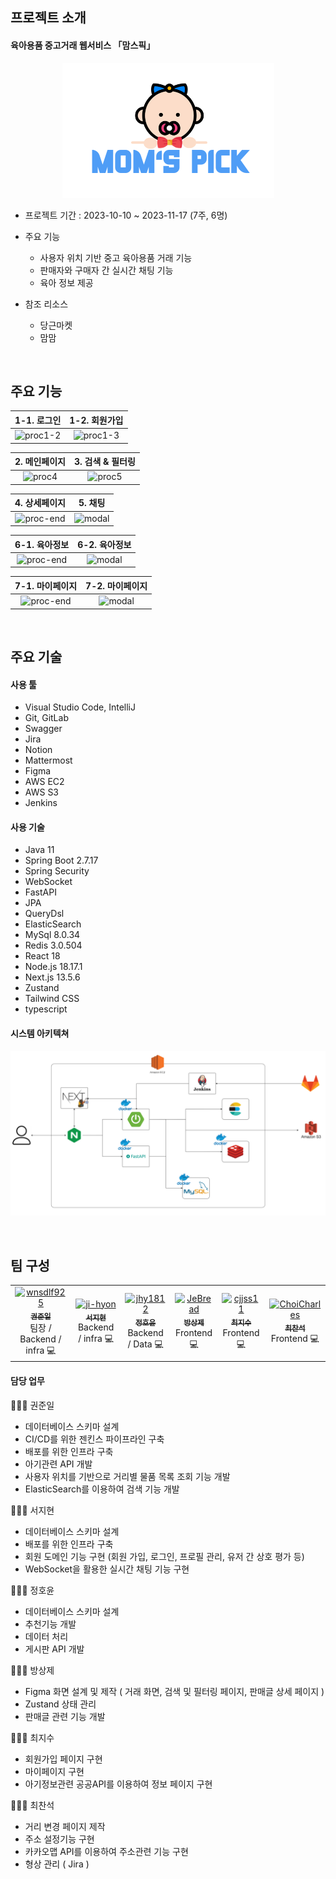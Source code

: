 ## 프로젝트 소개
#### 육아용품 중고거래 웹서비스 「맘스픽」 
<div align=center>
  <img src="readme_assets/logo.png" />
</div>

- 프로젝트 기간 : 2023-10-10 ~ 2023-11-17 (7주, 6명)

- 주요 기능
    - 사용자 위치 기반 중고 육아용품 거래 기능
    - 판매자와 구매자 간 실시간 채팅 기능 
    - 육아 정보 제공 

- 참조 리소스
    - 당근마켓
    - 맘맘   
<br>      

## 주요 기능
|1-1. 로그인|1-2. 회원가입|
|:---:|:---:|
|![proc1-2](/readme_assets/C202%20시연%20시나리오_page-0001.jpg)|![proc1-3](/readme_assets/C202%20시연%20시나리오_page-0002.jpg)|

|2. 메인페이지 |3. 검색 & 필터링|
|:---:|:---:|
|![proc4](/readme_assets/C202%20시연%20시나리오_page-0005.jpg)|![proc5](/readme_assets/C202%20시연%20시나리오_page-0006.jpg)|

|4. 상세페이지|5. 채팅|
|:---:|:---:|
|![proc-end](/readme_assets/C202%20시연%20시나리오_page-0007.jpg)|![modal](/readme_assets/C202%20시연%20시나리오_page-0008.jpg)|

|6-1. 육아정보|6-2. 육아정보|
|:---:|:---:|
|![proc-end](/readme_assets/C202%20시연%20시나리오_page-0009.jpg)|![modal](/readme_assets/C202%20시연%20시나리오_page-0010.jpg)|

|7-1. 마이페이지|7-2. 마이페이지|
|:---:|:---:|
|![proc-end](/readme_assets/C202%20시연%20시나리오_page-0011.jpg)|![modal](/readme_assets/C202%20시연%20시나리오_page-0012.jpg)|
<br>

## 주요 기술
#### 사용 툴
- Visual Studio Code, IntelliJ
- Git, GitLab
- Swagger
- Jira
- Notion
- Mattermost
- Figma
- AWS EC2
- AWS S3
- Jenkins

#### 사용 기술
- Java 11
- Spring Boot 2.7.17
- Spring Security
- WebSocket
- FastAPI
- JPA
- QueryDsl 
- ElasticSearch
- MySql 8.0.34
- Redis 3.0.504
- React 18
- Node.js 18.17.1
- Next.js 13.5.6
- Zustand 
- Tailwind CSS 
- typescript 

#### 시스템 아키텍쳐
![architecture](/readme_assets/architecture.png)

<br>

## 팀 구성 
<table align="center">
    <tr align="center">
        <td><a href="https://github.com/wnsdlf925">
            <img src="https://avatars.githubusercontent.com/u/62425882?v=4" width="100px" alt="wnsdlf925"/><br />
            <sub><b>권준일</b></sub></a>
            <br/> 팀장 / Backend / infra 💻
        </td>
        <td><a href="https://github.com/ji-hyon">
            <img src="https://avatars.githubusercontent.com/u/120673992?v=4" width="100px" alt="ji-hyon"/><br />
            <sub><b>서지현</b></sub></a>  
            <br /> Backend / infra 💻
        </td>
        <td><a href="https://github.com/jhy1812">
            <img src="https://avatars.githubusercontent.com/u/122588619?v=4" width="100px" alt="jhy1812"/><br />
            <sub><b>정호윤</b></sub></a>
            <br /> Backend / Data 💻
        </td>
        <td><a href="https://github.com/JeBread">
            <img src="https://avatars.githubusercontent.com/u/108921478?v=4" width="100px" alt="JeBread"/><br />
            <sub><b>방상제</b></sub></a>
            <br /> Frontend 💻
        </td>
        <td><a href="https://github.com/cjjss11">
            <img src="https://avatars.githubusercontent.com/u/122518199?v=4" width="100px" alt="cjjss11"/><br />
            <sub><b>최지수</b></sub></a>
            <br /> Frontend 💻
        </td>
        <td><a href="https://github.com/ChoiCharles">
            <img src="https://avatars.githubusercontent.com/u/122588654?v=4" width="100px" alt="ChoiCharles"/><br />
            <sub><b>최찬석</b></sub></a>
            <br /> Frontend 💻
        </td>
    </tr>
</table>

#### 담당 업무
🙋🏻‍♂️ 권준일  

- 데이터베이스 스키마 설계
- CI/CD를 위한 젠킨스 파이프라인 구축
- 배포를 위한 인프라 구축
- 아기관련 API 개발
- 사용자 위치를 기반으로 거리별 물품 목록 조회 기능 개발
- ElasticSearch를 이용하여 검색 기능 개발
  
🙋🏻‍♂️ 서지현 

- 데이터베이스 스키마 설계
- 배포를 위한 인프라 구축
- 회원 도메인 기능 구현 (회원 가입, 로그인, 프로필 관리, 유저 간 상호 평가 등)
- WebSocket을 활용한 실시간 채팅 기능 구현

🙋🏻‍♂️ 정호윤  

- 데이터베이스 스키마 설계
- 추천기능 개발
- 데이터 처리
- 게시판 API 개발

🙋🏻‍♂️ 방상제  

- Figma 화면 설계 및 제작 ( 거래 화면, 검색 및 필터링 페이지, 판매글 상세 페이지 )
- Zustand 상태 관리 
- 판매글 관련 기능 개발

🙋🏻‍♂️ 최지수  

- 회원가입 페이지 구현
- 마이페이지 구현
- 아기정보관련 공공API를 이용하여 정보 페이지 구현 

🙋🏻‍♂️ 최찬석  

- 거리 변경 페이지 제작
- 주소 설정기능 구현
- 카카오맵 API를 이용하여 주소관련 기능 구현 
- 형상 관리 ( Jira ) 

 
